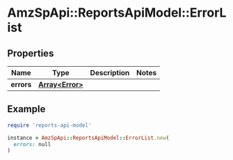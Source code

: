 # AmzSpApi::ReportsApiModel::ErrorList

## Properties

| Name | Type | Description | Notes |
| ---- | ---- | ----------- | ----- |
| **errors** | [**Array&lt;Error&gt;**](Error.md) |  |  |

## Example

```ruby
require 'reports-api-model'

instance = AmzSpApi::ReportsApiModel::ErrorList.new(
  errors: null
)
```

